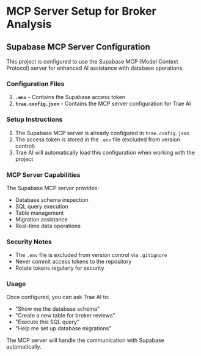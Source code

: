 # MCP Server Setup for Broker Analysis

## Supabase MCP Server Configuration

This project is configured to use the Supabase MCP (Model Context Protocol) server for enhanced AI assistance with database operations.

### Configuration Files

1. **`.env`** - Contains the Supabase access token
2. **`trae.config.json`** - Contains the MCP server configuration for Trae AI

### Setup Instructions

1. The Supabase MCP server is already configured in `trae.config.json`
2. The access token is stored in the `.env` file (excluded from version control)
3. Trae AI will automatically load this configuration when working with the project

### MCP Server Capabilities

The Supabase MCP server provides:
- Database schema inspection
- SQL query execution
- Table management
- Migration assistance
- Real-time data operations

### Security Notes

- The `.env` file is excluded from version control via `.gitignore`
- Never commit access tokens to the repository
- Rotate tokens regularly for security

### Usage

Once configured, you can ask Trae AI to:
- "Show me the database schema"
- "Create a new table for broker reviews"
- "Execute this SQL query"
- "Help me set up database migrations"

The MCP server will handle the communication with Supabase automatically.